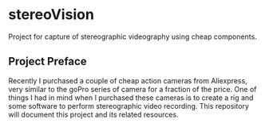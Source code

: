 # stereoVision
Project for capture of stereographic videography using cheap components.

## Project Preface
Recently I purchased a couple of cheap action cameras from Aliexpress, very similar to the goPro series of camera for a fraction of the price. One of things I had in mind when I purchased these cameras is to create a rig and some software to perform stereographic video recording. This repository will document this project and its related resources.

